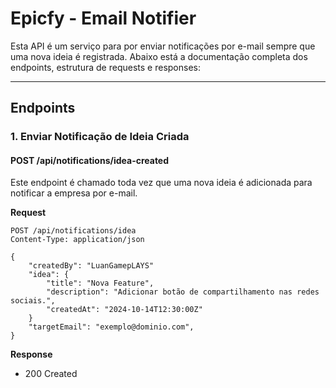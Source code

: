 # Epicfy - Email Notifier

Esta API é um serviço para por enviar notificações por e-mail sempre que uma nova ideia é registrada. 
Abaixo está a documentação completa dos endpoints, estrutura de requests e responses:

---

## **Endpoints**  

### 1. **Enviar Notificação de Ideia Criada**  
#### **POST /api/notifications/idea-created**  
Este endpoint é chamado toda vez que uma nova ideia é adicionada para notificar a empresa por e-mail.  

**Request**  
```http
POST /api/notifications/idea
Content-Type: application/json

{
    "createdBy": "LuanGamepLAYS"
    "idea": {
        "title": "Nova Feature",
        "description": "Adicionar botão de compartilhamento nas redes sociais.",
        "createdAt": "2024-10-14T12:30:00Z"
    }
    "targetEmail": "exemplo@dominio.com",
}
```

**Response**
- 200 Created
